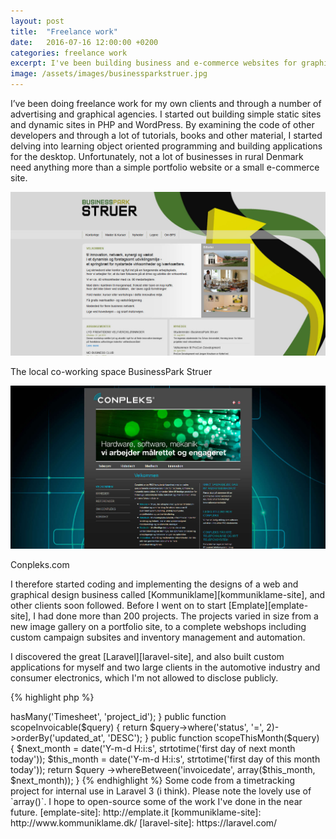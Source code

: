 ```yaml
---
layout: post
title:  "Freelance work"
date:   2016-07-16 12:00:00 +0200
categories: freelance work
excerpt: I've been building business and e-commerce websites for graphical agencies and my own client for 5 years professionally. Here is some of the work, that I'm allowed to disclose.
image: /assets/images/businessparkstruer.jpg
---
```


I’ve been doing freelance work for my own clients and through a number of advertising and graphical agencies. I started out building simple static sites and dynamic sites in PHP and WordPress. By examining the code of other developers and through a lot of tutorials, books and other material, I started delving into learning object oriented programming and building applications for the desktop. Unfortunately, not a lot of businesses in rural Denmark need anything more than a simple portfolio website or a small e-commerce site.

<div class="mdl-grid">
	<div class="mdl-cell mdl-cell--6-col">
		<img src="/assets/images/businessparkstruer.jpg" alt="BusinessPark Struer site">
		<p class="img-text">The local co-working space BusinessPark Struer</p>
	</div>
	<div class="mdl-cell mdl-cell--6-col">
		<img src="/assets/images/conpleks.jpg" alt="Conpleks site">
		<p class="img-text">Conpleks.com</p>
	</div>
</div>

I therefore started coding and implementing the designs of a web and graphical design business called [Kommuniklame][kommuniklame-site], and other clients soon followed. Before I went on to start [Emplate][emplate-site], I had done more than 200 projects. The projects varied in size from a new image gallery on a portfolio site, to a complete webshops including custom campaign subsites and inventory management and automation.

I discovered the great [Laravel][laravel-site], and also built custom applications for myself and two large clients in the automotive industry and consumer electronics, which I'm not allowed to disclose publicly.

{% highlight php %}
<?php
class Project extends Eloquent
{
	public function timesheets()
	{
		return $this->hasMany('Timesheet', 'project_id');
	}

	public function scopeInvoicable($query)
	{
		return $query->where('status', '=', 2)->orderBy('updated_at', 'DESC');
	}

	public function scopeThisMonth($query)
	{
		$next_month = date('Y-m-d H:i:s', 
			strtotime('first day of next month today'));
		$this_month = date('Y-m-d H:i:s',
			strtotime('first day of this month today'));
		return $query
			->whereBetween('invoicedate', array($this_month, $next_month));
	}
{% endhighlight %}

Some code from a timetracking project for internal use in Laravel 3 (i think). Please note the lovely use of `array()`.

I hope to open-source some of the work I've done in the near future.

[emplate-site]: http://emplate.it
[kommuniklame-site]: http://www.kommuniklame.dk/
[laravel-site]: https://laravel.com/
